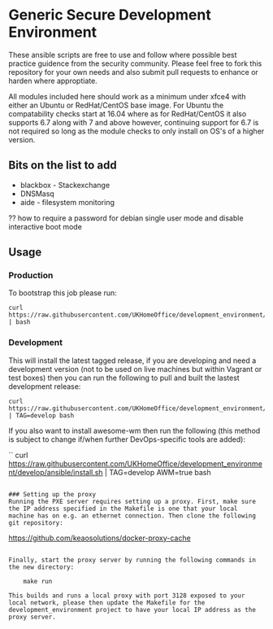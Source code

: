 # Generic Secure Development Environment

These ansible scripts are free to use and follow where possible best practice guidence from the security community. Please feel free to fork this repository for your own needs and also submit pull requests to enhance or harden where approptiate.

All modules included here should work as a minimum under xfce4 with either an Ubuntu or RedHat/CentOS base image. For Ubuntu the compatability checks start at 16.04 where as for RedHat/CentOS it also supports 6.7 along with 7 and above however, continuing support for 6.7 is not required so long as the module checks to only install on OS's of a higher version.


## Bits on the list to add

* blackbox - Stackexchange
* DNSMasq 
* aide - filesystem monitoring

?? how to require a password for debian single user mode and disable interactive boot mode


## Usage

### Production

To bootstrap this job please run:

```
curl https://raw.githubusercontent.com/UKHomeOffice/development_environment/master/ansible/install.sh | bash
```

### Development

This will install the latest tagged release, if you are developing and need a development version (not to be used on live machines but within Vagrant or test boxes) then you can run the following to pull and built the lastest development release:

```
curl https://raw.githubusercontent.com/UKHomeOffice/development_environment/develop/ansible/install.sh | TAG=develop bash
```

If you also want to install awesome-wm then run the following (this method is subject to change if/when further DevOps-specific tools are added):

``
curl https://raw.githubusercontent.com/UKHomeOffice/development_environment/develop/ansible/install.sh | TAG=develop AWM=true bash
```

### Setting up the proxy
Running the PXE server requires setting up a proxy. First, make sure the IP address specified in the Makefile is one that your local machine has on e.g. an ethernet connection. Then clone the following git repository:

```
https://github.com/keaosolutions/docker-proxy-cache
```

Finally, start the proxy server by running the following commands in the new directory:

    make run

This builds and runs a local proxy with port 3128 exposed to your local network, please then update the Makefile for the development_environment project to have your local IP address as the proxy server.
